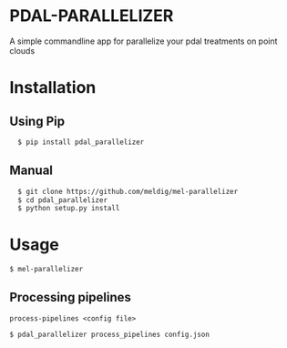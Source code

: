 # PDAL-PARALLELIZER

A simple commandline app for parallelize your pdal treatments on point clouds

# Installation
## Using Pip
```bash
  $ pip install pdal_parallelizer
```
## Manual
```bash
  $ git clone https://github.com/meldig/mel-parallelizer
  $ cd pdal_parallelizer
  $ python setup.py install
```
# Usage
```bash
$ mel-parallelizer
```
## Processing pipelines
`process-pipelines <config file>`
```bash
$ pdal_parallelizer process_pipelines config.json
```